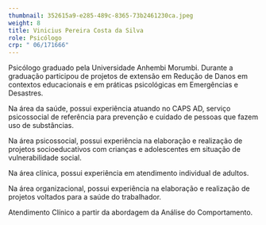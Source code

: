 ```yaml
---
thumbnail: 352615a9-e285-489c-8365-73b2461230ca.jpeg
weight: 8
title: Vinicius Pereira Costa da Silva
role: Psicólogo
crp: " 06/171666"
---
```

Psicólogo graduado pela Universidade Anhembi Morumbi. Durante a graduação participou de projetos de extensão em Redução de Danos em contextos educacionais e em práticas psicológicas em Emergências e Desastres.

Na área da saúde, possui experiência atuando no CAPS AD, serviço psicossocial de referência para prevenção e cuidado de pessoas que fazem  uso de substâncias.

Na área psicossocial, possui experiência na elaboração e realização de projetos socioeducativos com crianças e adolescentes em situação de vulnerabilidade social.

Na área clínica, possui experiência em atendimento individual de adultos.

Na área organizacional, possui experiência na elaboração e realização de projetos voltados para a saúde do trabalhador.

Atendimento Clínico a partir da abordagem da Análise do Comportamento.